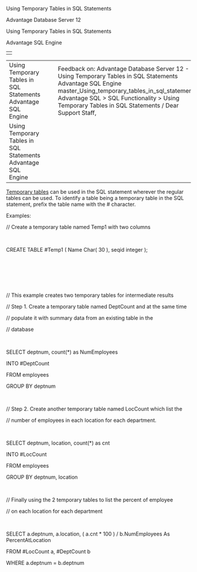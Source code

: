 Using Temporary Tables in SQL Statements




Advantage Database Server 12  

Using Temporary Tables in SQL Statements

Advantage SQL Engine

|  |
| --- |
|  |

|  |  |  |  |  |
| --- | --- | --- | --- | --- |
| Using Temporary Tables in SQL Statements  Advantage SQL Engine |  |  | Feedback on: Advantage Database Server 12 - Using Temporary Tables in SQL Statements Advantage SQL Engine master\_Using\_temporary\_tables\_in\_sql\_statements Advantage SQL > SQL Functionality > Using Temporary Tables in SQL Statements / Dear Support Staff, |  |
| Using Temporary Tables in SQL Statements  Advantage SQL Engine |  |  |  |  |

[Temporary tables](master_temporary_tables.htm) can be used in the SQL statement wherever the regular tables can be used. To identify a table being a temporary table in the SQL statement, prefix the table name with the # character.

Examples:

// Create a temporary table named Temp1 with two columns

 

CREATE TABLE #Temp1 ( Name Char( 30 ), seqid integer );

 

 

 

// This example creates two temporary tables for intermediate results

// Step 1. Create a temporary table named DeptCount and at the same time

// populate it with summary data from an existing table in the

// database

 

SELECT deptnum, count(\*) as NumEmployees

INTO #DeptCount

FROM employees

GROUP BY deptnum

 

// Step 2. Create another temporary table named LocCount which list the

// number of employees in each location for each department.

 

SELECT deptnum, location, count(\*) as cnt

INTO #LocCount

FROM employees

GROUP BY deptnum, location

 

// Finally using the 2 temporary tables to list the percent of employee

// on each location for each department

 

SELECT a.deptnum, a.location, ( a.cnt \* 100 ) / b.NumEmployees As PercentAtLocation

FROM #LocCount a, #DeptCount b

WHERE a.deptnum = b.deptnum